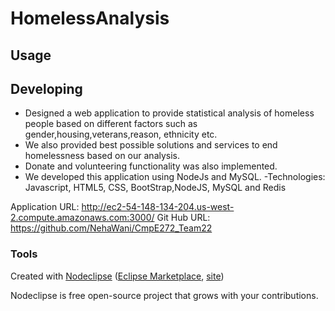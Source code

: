 

# HomelessAnalysis



## Usage



## Developing
- Designed  a web application to provide statistical analysis of homeless people based on different factors such as gender,housing,veterans,reason, ethnicity etc.
- We also provided best possible solutions and services to end homelessness based on our analysis.
- Donate and volunteering functionality was also implemented.  
- We developed this application using NodeJs and MySQL.
-Technologies: Javascript, HTML5, CSS, BootStrap,NodeJS, MySQL and Redis

Application URL: http://ec2-54-148-134-204.us-west-2.compute.amazonaws.com:3000/
Git Hub URL: https://github.com/NehaWani/CmpE272_Team22



### Tools

Created with [Nodeclipse](https://github.com/Nodeclipse/nodeclipse-1)
 ([Eclipse Marketplace](http://marketplace.eclipse.org/content/nodeclipse), [site](http://www.nodeclipse.org))   

Nodeclipse is free open-source project that grows with your contributions.

